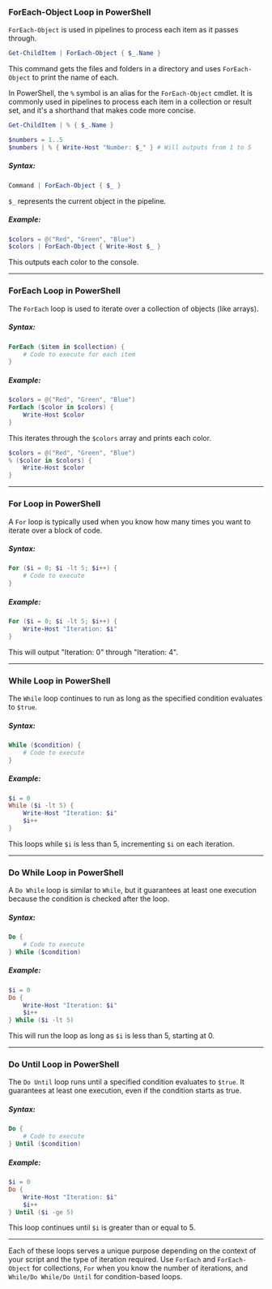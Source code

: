 
### **ForEach-Object Loop in PowerShell**
`ForEach-Object` is used in pipelines to process each item as it passes through.

```powershell
Get-ChildItem | ForEach-Object { $_.Name }
```
This command gets the files and folders in a directory and uses `ForEach-Object` to print the name of each.

In PowerShell, the `%` symbol is an alias for the `ForEach-Object` cmdlet. It is commonly used in pipelines to process each item in a collection or result set, and it's a shorthand that makes code more concise.
```powershell
Get-ChildItem | % { $_.Name }

$numbers = 1..5
$numbers | % { Write-Host "Number: $_" } # Will outputs from 1 to 5
```

##### Syntax:
```powershell
Command | ForEach-Object { $_ }
```
`$_` represents the current object in the pipeline.

##### Example:
```powershell
$colors = @("Red", "Green", "Blue")
$colors | ForEach-Object { Write-Host $_ }
```
This outputs each color to the console.

---

### **ForEach Loop in PowerShell**
The `ForEach` loop is used to iterate over a collection of objects (like arrays).

##### Syntax:
```powershell
ForEach ($item in $collection) {
    # Code to execute for each item
}
```

##### Example:
```powershell
$colors = @("Red", "Green", "Blue")
ForEach ($color in $colors) {
    Write-Host $color
}
```
This iterates through the `$colors` array and prints each color.

```powershell
$colors = @("Red", "Green", "Blue")
% ($color in $colors) {
    Write-Host $color
}
```

---

### **For Loop in PowerShell**
A `For` loop is typically used when you know how many times you want to iterate over a block of code.

##### Syntax:
```powershell
For ($i = 0; $i -lt 5; $i++) {
    # Code to execute
}
```

##### Example:
```powershell
For ($i = 0; $i -lt 5; $i++) {
    Write-Host "Iteration: $i"
}
```
This will output "Iteration: 0" through "Iteration: 4".

---

### **While Loop in PowerShell**
The `While` loop continues to run as long as the specified condition evaluates to `$true`.

##### Syntax:
```powershell
While ($condition) {
    # Code to execute
}
```

##### Example:
```powershell
$i = 0
While ($i -lt 5) {
    Write-Host "Iteration: $i"
    $i++
}
```
This loops while `$i` is less than 5, incrementing `$i` on each iteration.

---

### **Do While Loop in PowerShell**
A `Do While` loop is similar to `While`, but it guarantees at least one execution because the condition is checked after the loop.

##### Syntax:
```powershell
Do {
    # Code to execute
} While ($condition)
```

##### Example:
```powershell
$i = 0
Do {
    Write-Host "Iteration: $i"
    $i++
} While ($i -lt 5)
```
This will run the loop as long as `$i` is less than 5, starting at 0.

---

### **Do Until Loop in PowerShell**
The `Do Until` loop runs until a specified condition evaluates to `$true`. It guarantees at least one execution, even if the condition starts as true.

##### Syntax:
```powershell
Do {
    # Code to execute
} Until ($condition)
```

##### Example:
```powershell
$i = 0
Do {
    Write-Host "Iteration: $i"
    $i++
} Until ($i -ge 5)
```
This loop continues until `$i` is greater than or equal to 5.

---

Each of these loops serves a unique purpose depending on the context of your script and the type of iteration required. Use `ForEach` and `ForEach-Object` for collections, `For` when you know the number of iterations, and `While/Do While/Do Until` for condition-based loops.